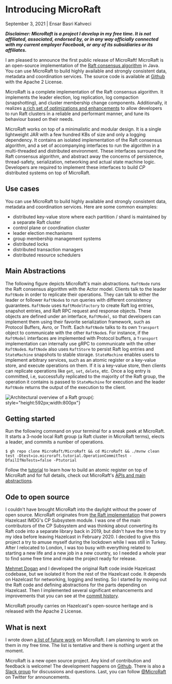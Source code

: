 
# Introducing MicroRaft

September 3, 2021 | Ensar Basri Kahveci

___Disclaimer: MicroRaft is a project I develop in my free time. It is not
affiliated, associated, endorsed by, or in any way officially connected with my
current employer Facebook, or any of its subsidiaries or its affiliates.___

I am pleased to announce the first public release of MicroRaft! MicroRaft is an
open-source implementation of the <a href="https://raft.github.io/"
target="_blank">Raft consensus algorithm</a> in Java. You can use MicroRaft to
build highly available and strongly consistent data, metadata and coordination
services. The source code is available at <a
href="https://github.com/MicroRaft/MicroRaft">Github</a> with the Apache 2
License.

MicroRaft is a complete implementation of the Raft consensus algorithm. It
implements the leader election, log replication, log compaction (snapshotting),
and cluster membership change components. Additionally, it realizes <a
href="https://microraft.io/#features" target="_blank">a rich set of
optimizations and enhancements</a> to allow developers to run Raft clusters in a
reliable and performant manner, and tune its behaviour based on their needs.

MicroRaft works on top of a minimalistic and modular design. It is a single
lightweight JAR with a few hundred KBs of size and only a logging dependency. It
contains an isolated implementation of the Raft consensus algorithm, and a set
of accompanying interfaces to run the algorithm in a multi-threaded and
distributed environment. These interfaces surround the Raft consensus algorithm,
and abstract away the concerns of persistence, thread-safety, serialization,
networking and actual state machine logic. Developers are required to implement
these interfaces to build *CP* distributed systems on top of MicroRaft.

## Use cases

You can use MicroRaft to build highly available and strongly consistent data,
metadata and coordination services. Here are some common examples:

* distributed key-value store where each partition / shard is maintained by a
  separate Raft cluster
* control plane or coordination cluster
* leader election mechanisms
* group membership management systems
* distributed locks
* distributed transaction managers
* distributed resource schedulers 

## Main Abstractions

The following figure depicts MicroRaft's main abstractions. `RaftNode` runs the
Raft consensus algorithm with the Actor model. Clients talk to the leader
`RaftNode` in order to replicate their operations. They can talk to either the
leader or follower `RaftNode`s to run queries with different consistency
guarantees. `RaftNode` uses `RaftModelFactory` to create Raft log entries,
snapshot entries, and Raft RPC request and response objects. These objects are
defined under an interface, `RaftModel`, so that developers can implement them
using their favorite serialization framework, such as Protocol Buffers, Avro, or
Thrift. Each `RaftNode` talks to its own `Transport` object to communicate with
the other `RaftNode`s. For instance, if the `RaftModel` interfaces are
implemented with Protocol buffers, a `Transport` implementation can internally
use gRPC to communicate with the other `RaftNode`s. `RaftNode` also uses
`RaftStore` to persist Raft log entries and `StateMachine` snapshots to stable
storage. `StateMachine` enables users to implement arbitrary services, such as
an atomic register or a key-value store, and execute operations on them. If it
is a key-value store, then clients can replicate operations like `get`, `set`,
`delete`, etc. Once a log entry is committed, i.e, successfully replicated to
the majority of the Raft group, the operation it contains is passed to
`StateMachine` for execution and the leader `RaftNode` returns the output of the
execution to the client.

![Architectural overview of a Raft group](/img/microraft_architectural_overview.png){: style="height:592px;width:800px"}

## Getting started

Run the following command on your terminal for a sneak peek at MicroRaft. It
starts a 3-node local Raft group (a Raft cluster in MicroRaft terms), elects a
leader, and commits a number of operations.

```shell
$ gh repo clone MicroRaft/MicroRaft && cd MicroRaft && ./mvnw clean test -Dtest=io.microraft.tutorial.OperationCommitTest -DfailIfNoTests=false -Ptutorial
```

Follow the [tutorial](/docs/tutorial-building-an-atomic-register) to learn how
to build an atomic register on top of MicroRaft and for full details, check out
MicroRaft's [APIs and main abstractions](/docs/apis-and-main-abstractions).

## Ode to open source

I couldn't have brought MicroRaft into the daylight without the power of open
source. MicroRaft originates from [the Raft
implementation](https://github.com/hazelcast/hazelcast/tree/master/hazelcast/src/main/java/com/hazelcast/cp/internal/raft)
that powers Hazelcast IMDG's CP Subsystem module. I was one of the main
contributors of the CP Subsystem and was thinking about converting its Raft code
into a separate library back in 2019, but didn't have the time to try my idea
before leaving Hazelcast in February 2020. I decided to give this project a try
to amuse myself during the lockdown while I was still in Turkey. After I
relocated to London, I was too busy with everything related to starting a new
life and a new job in a new country, so I needed a whole year to find some free
time and make the project ready for release.

<a href="https://twitter.com/mmdogan" target="_blank">Mehmet Dogan</a> and I
developed the original Raft code inside Hazelcast codebase, but we isolated it 
from the rest of the Hazelcast code. It depends on Hazelcast for networking,
logging and testing. So I started by moving out the Raft code and defining
abstractions for the parts depending on Hazelcast. Then I implemented several
significant enhancements and improvements that you can see at the
<a href="https://github.com/MicroRaft/MicroRaft/commits/master"
target="_blank">commit history</a>.

MicroRaft proudly carries on Hazelcast's open-source heritage and is released 
with the Apache 2 License.

## What is next

I wrote down <a href="https://microraft.io/docs/roadmap/" target="_blank">a list
of future work</a> on MicroRaft. I am planning to work on them in my free time.
The list is tentative and there is nothing urgent at the moment.

MicroRaft is a new open source project. Any kind of contribution and feedback is
welcome! The development happens on <a
href="https://github.com/MicroRaft/MicroRaft" target="_blank">Github</a>. There
is also a <a
href="https://join.slack.com/t/microraft/shared_invite/zt-dc6utpfk-84P0VbK7EcrD3lIme2IaaQ"
target="_blank">Slack group</a> for discussions and questions. Last, you can
follow <a href="https://twitter.com/microraft" target="_blank">@MicroRaft</a> on
Twitter for announcements.
